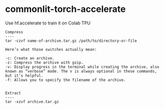 # commonlit-torch-accelerate
Use hf.accelerate to train it on Colab TPU


```
Compress
----
tar -czvf name-of-archive.tar.gz /path/to/directory-or-file

Here’s what those switches actually mean:

-c: Create an archive.
-z: Compress the archive with gzip.
-v: Display progress in the terminal while creating the archive, also known as “verbose” mode. The v is always optional in these commands, but it’s helpful.
-f: Allows you to specify the filename of the archive.


Extract
----
tar -xzvf archive.tar.gz
```
